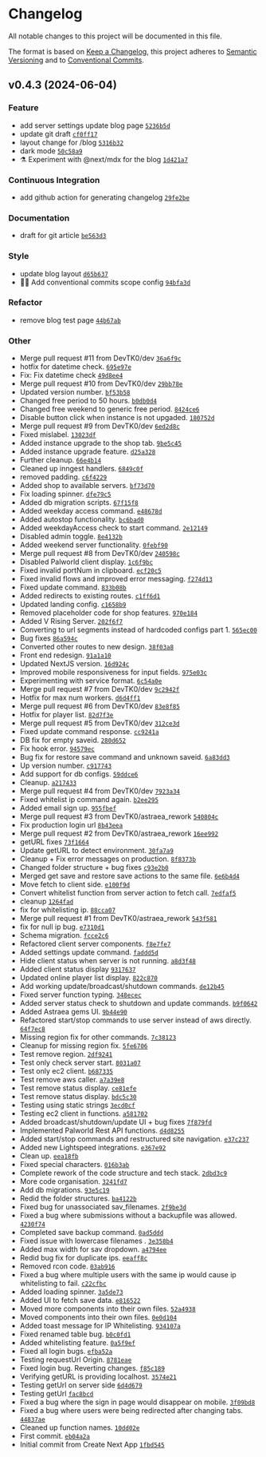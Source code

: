 # Changelog

All notable changes to this project will be documented in this file.

The format is based on [Keep a Changelog](https://keepachangelog.com/en/1.0.0/), this project adheres to [Semantic Versioning](https://semver.org/spec/v2.0.0.html) and to [Conventional Commits](https://www.conventionalcommits.org/en/v1.0.0/).

## v0.4.3 (2024-06-04)

### Feature
- add server settings update blog page [`5236b5d`](https://github.com/DevTK0/astraea/commit/5236b5d)
- update git draft [`cf0ff17`](https://github.com/DevTK0/astraea/commit/cf0ff17)
- layout change for /blog [`5316b32`](https://github.com/DevTK0/astraea/commit/5316b32)
- dark mode [`50c58a9`](https://github.com/DevTK0/astraea/commit/50c58a9)
- :alembic: Experiment with @next/mdx for the blog [`1d421a7`](https://github.com/DevTK0/astraea/commit/1d421a7)

### Continuous Integration
- add github action for generating changelog [`29fe2be`](https://github.com/DevTK0/astraea/commit/29fe2be)

### Documentation
- draft for git article [`be563d3`](https://github.com/DevTK0/astraea/commit/be563d3)

### Style
- update blog layout [`d65b637`](https://github.com/DevTK0/astraea/commit/d65b637)
- :technologist: Add conventional commits scope config [`94bfa3d`](https://github.com/DevTK0/astraea/commit/94bfa3d)

### Refactor
- remove blog test page [`44b67ab`](https://github.com/DevTK0/astraea/commit/44b67ab)

### Other
- Merge pull request #11 from DevTK0/dev [`36a6f9c`](https://github.com/DevTK0/astraea/commit/36a6f9c)
- hotfix for datetime check. [`695e97e`](https://github.com/DevTK0/astraea/commit/695e97e)
- Fix: Fix datetime check [`49d8ee4`](https://github.com/DevTK0/astraea/commit/49d8ee4)
- Merge pull request #10 from DevTK0/dev [`29bb78e`](https://github.com/DevTK0/astraea/commit/29bb78e)
- Updated version number. [`bf53b58`](https://github.com/DevTK0/astraea/commit/bf53b58)
- Changed free period to 50 hours. [`b0db0d4`](https://github.com/DevTK0/astraea/commit/b0db0d4)
- Changed free weekend to generic free period. [`8424ce6`](https://github.com/DevTK0/astraea/commit/8424ce6)
- Disable button click when instance is not upgaded. [`180752d`](https://github.com/DevTK0/astraea/commit/180752d)
- Merge pull request #9 from DevTK0/dev [`6ed2d8c`](https://github.com/DevTK0/astraea/commit/6ed2d8c)
- Fixed mislabel. [`13023df`](https://github.com/DevTK0/astraea/commit/13023df)
- Added instance upgrade to the shop tab. [`9be5c45`](https://github.com/DevTK0/astraea/commit/9be5c45)
- Added instance upgrade feature. [`d25a328`](https://github.com/DevTK0/astraea/commit/d25a328)
- Further cleanup. [`66e4b14`](https://github.com/DevTK0/astraea/commit/66e4b14)
- Cleaned up inngest handlers. [`6849c0f`](https://github.com/DevTK0/astraea/commit/6849c0f)
- removed padding. [`c6f4229`](https://github.com/DevTK0/astraea/commit/c6f4229)
- Added shop to available servers. [`bf73d70`](https://github.com/DevTK0/astraea/commit/bf73d70)
- Fix loading spinner. [`dfe79c5`](https://github.com/DevTK0/astraea/commit/dfe79c5)
- Added db migration scripts. [`67f15f8`](https://github.com/DevTK0/astraea/commit/67f15f8)
- Added weekday access command. [`e48678d`](https://github.com/DevTK0/astraea/commit/e48678d)
- Added autostop functionality. [`bc6bad0`](https://github.com/DevTK0/astraea/commit/bc6bad0)
- Added weekdayAccess check to start command. [`2e12149`](https://github.com/DevTK0/astraea/commit/2e12149)
- Disabled admin toggle. [`8e4132b`](https://github.com/DevTK0/astraea/commit/8e4132b)
- Added weekend server functionality. [`0febf90`](https://github.com/DevTK0/astraea/commit/0febf90)
- Merge pull request #8 from DevTK0/dev [`240598c`](https://github.com/DevTK0/astraea/commit/240598c)
- Disabled Palworld client display. [`1c6f9bc`](https://github.com/DevTK0/astraea/commit/1c6f9bc)
- Fixed invalid portNum in clipboard. [`ecf20c5`](https://github.com/DevTK0/astraea/commit/ecf20c5)
- Fixed invalid flows and improved error messaging. [`f274d13`](https://github.com/DevTK0/astraea/commit/f274d13)
- Fixed update command. [`833b08b`](https://github.com/DevTK0/astraea/commit/833b08b)
- Added redirects to existing routes. [`c1ff6d1`](https://github.com/DevTK0/astraea/commit/c1ff6d1)
- Updated landing config. [`c1658b9`](https://github.com/DevTK0/astraea/commit/c1658b9)
- Removed placeholder code for shop features. [`970e184`](https://github.com/DevTK0/astraea/commit/970e184)
- Added V Rising Server. [`202f6f7`](https://github.com/DevTK0/astraea/commit/202f6f7)
- Converting to url segments instead of hardcoded configs part 1. [`565ec00`](https://github.com/DevTK0/astraea/commit/565ec00)
- Bug fixes [`86a594c`](https://github.com/DevTK0/astraea/commit/86a594c)
- Converted other routes to new design. [`38f03a8`](https://github.com/DevTK0/astraea/commit/38f03a8)
- Front end redesign. [`91a1a10`](https://github.com/DevTK0/astraea/commit/91a1a10)
- Updated NextJS version. [`16d924c`](https://github.com/DevTK0/astraea/commit/16d924c)
- Improved mobile responsiveness for input fields. [`975e03c`](https://github.com/DevTK0/astraea/commit/975e03c)
- Experimenting with service format. [`6c54a0e`](https://github.com/DevTK0/astraea/commit/6c54a0e)
- Merge pull request #7 from DevTK0/dev [`9c2942f`](https://github.com/DevTK0/astraea/commit/9c2942f)
- Hotfix for max num workers. [`d6d4ff1`](https://github.com/DevTK0/astraea/commit/d6d4ff1)
- Merge pull request #6 from DevTK0/dev [`83e8f85`](https://github.com/DevTK0/astraea/commit/83e8f85)
- Hotfix for player list. [`82d7f3e`](https://github.com/DevTK0/astraea/commit/82d7f3e)
- Merge pull request #5 from DevTK0/dev [`312ce3d`](https://github.com/DevTK0/astraea/commit/312ce3d)
- Fixed update command response. [`cc9241a`](https://github.com/DevTK0/astraea/commit/cc9241a)
- DB fix for empty saveid. [`280d652`](https://github.com/DevTK0/astraea/commit/280d652)
- Fix hook error. [`94579ec`](https://github.com/DevTK0/astraea/commit/94579ec)
- Bug fix for restore save command and unknown saveid. [`6a83dd3`](https://github.com/DevTK0/astraea/commit/6a83dd3)
- Up version number. [`c917743`](https://github.com/DevTK0/astraea/commit/c917743)
- Add support for db configs. [`59ddce6`](https://github.com/DevTK0/astraea/commit/59ddce6)
- Cleanup. [`a217433`](https://github.com/DevTK0/astraea/commit/a217433)
- Merge pull request #4 from DevTK0/dev [`7923a34`](https://github.com/DevTK0/astraea/commit/7923a34)
- Fixed whitelist ip command again. [`b2ee295`](https://github.com/DevTK0/astraea/commit/b2ee295)
- Added email sign up. [`955fbef`](https://github.com/DevTK0/astraea/commit/955fbef)
- Merge pull request #3 from DevTK0/astraea_rework [`540804c`](https://github.com/DevTK0/astraea/commit/540804c)
- Fix production login url [`8b43eea`](https://github.com/DevTK0/astraea/commit/8b43eea)
- Merge pull request #2 from DevTK0/astraea_rework [`16ee992`](https://github.com/DevTK0/astraea/commit/16ee992)
- getURL fixes [`73f1664`](https://github.com/DevTK0/astraea/commit/73f1664)
- Update getURL to detect environment. [`30fa7a9`](https://github.com/DevTK0/astraea/commit/30fa7a9)
- Cleanup + Fix error messages on production. [`8f8373b`](https://github.com/DevTK0/astraea/commit/8f8373b)
- Changed folder structure + bug fixes [`c93e2b0`](https://github.com/DevTK0/astraea/commit/c93e2b0)
- Merged get save and restore save actions to the same file. [`6e6b4d4`](https://github.com/DevTK0/astraea/commit/6e6b4d4)
- Move fetch to client side. [`e100f9d`](https://github.com/DevTK0/astraea/commit/e100f9d)
- Convert whitelist function from server action to fetch call. [`7edfaf5`](https://github.com/DevTK0/astraea/commit/7edfaf5)
- cleanup [`1264fad`](https://github.com/DevTK0/astraea/commit/1264fad)
- fix for whitelisting ip. [`88cca07`](https://github.com/DevTK0/astraea/commit/88cca07)
- Merge pull request #1 from DevTK0/astraea_rework [`543f581`](https://github.com/DevTK0/astraea/commit/543f581)
- fix for null ip bug. [`e7310d1`](https://github.com/DevTK0/astraea/commit/e7310d1)
- Schema migration. [`fcce2c6`](https://github.com/DevTK0/astraea/commit/fcce2c6)
- Refactored client server components. [`f8e7fe7`](https://github.com/DevTK0/astraea/commit/f8e7fe7)
- Added settings update command. [`faddd5d`](https://github.com/DevTK0/astraea/commit/faddd5d)
- Hide client status when server is not running. [`a8d3f48`](https://github.com/DevTK0/astraea/commit/a8d3f48)
- Added client status display [`9317637`](https://github.com/DevTK0/astraea/commit/9317637)
- Updated online player list display. [`822c870`](https://github.com/DevTK0/astraea/commit/822c870)
- Add working update/broadcast/shutdown commands. [`de12b45`](https://github.com/DevTK0/astraea/commit/de12b45)
- Fixed server function typing. [`348ecec`](https://github.com/DevTK0/astraea/commit/348ecec)
- Added server status check to shutdown and update commands. [`b9f0642`](https://github.com/DevTK0/astraea/commit/b9f0642)
- Added Astraea gems UI. [`9b44e90`](https://github.com/DevTK0/astraea/commit/9b44e90)
- Refactored start/stop commands to use server instead of aws directly. [`64f7ec8`](https://github.com/DevTK0/astraea/commit/64f7ec8)
- Missing region fix for other commands. [`7c38123`](https://github.com/DevTK0/astraea/commit/7c38123)
- Cleanup for missing region fix. [`5fe6706`](https://github.com/DevTK0/astraea/commit/5fe6706)
- Test remove region. [`2df9241`](https://github.com/DevTK0/astraea/commit/2df9241)
- Test only check server start. [`8031a07`](https://github.com/DevTK0/astraea/commit/8031a07)
- Test only ec2 client. [`b687335`](https://github.com/DevTK0/astraea/commit/b687335)
- Test remove aws caller. [`a7a39e8`](https://github.com/DevTK0/astraea/commit/a7a39e8)
- Test remove status display. [`ce81efe`](https://github.com/DevTK0/astraea/commit/ce81efe)
- Test remove status display. [`bdc5c30`](https://github.com/DevTK0/astraea/commit/bdc5c30)
- Testing using static strings [`3ecd0cf`](https://github.com/DevTK0/astraea/commit/3ecd0cf)
- Testing ec2 client in functions. [`a581702`](https://github.com/DevTK0/astraea/commit/a581702)
- Added broadcast/shutdown/update UI + bug fixes [`7f879fd`](https://github.com/DevTK0/astraea/commit/7f879fd)
- Implemented Palworld Rest API functions. [`d4d8255`](https://github.com/DevTK0/astraea/commit/d4d8255)
- Added start/stop commands and restructured site navigation. [`e37c237`](https://github.com/DevTK0/astraea/commit/e37c237)
- Added new Lightspeed integrations. [`e367e92`](https://github.com/DevTK0/astraea/commit/e367e92)
- Clean up. [`eea18fb`](https://github.com/DevTK0/astraea/commit/eea18fb)
- Fixed special characters. [`016b3ab`](https://github.com/DevTK0/astraea/commit/016b3ab)
- Complete rework of the code structure and tech stack. [`2dbd3c9`](https://github.com/DevTK0/astraea/commit/2dbd3c9)
- More code organisation. [`3241fd7`](https://github.com/DevTK0/astraea/commit/3241fd7)
- Add db migrations. [`93e5c19`](https://github.com/DevTK0/astraea/commit/93e5c19)
- Redid the folder structures. [`ba4122b`](https://github.com/DevTK0/astraea/commit/ba4122b)
- Fixed bug for unassociated sav_filenames. [`2f9be3d`](https://github.com/DevTK0/astraea/commit/2f9be3d)
- Fixed a bug where submissions without a backupfile was allowed. [`4230f74`](https://github.com/DevTK0/astraea/commit/4230f74)
- Completed save backup command. [`0ad5ddd`](https://github.com/DevTK0/astraea/commit/0ad5ddd)
- Fixed issue with lowercase filenames . [`3e358b4`](https://github.com/DevTK0/astraea/commit/3e358b4)
- Added max width for sav dropdown. [`a4794ee`](https://github.com/DevTK0/astraea/commit/a4794ee)
- Redid bug fix for duplicate ips. [`eeaff8c`](https://github.com/DevTK0/astraea/commit/eeaff8c)
- Removed rcon code. [`03ab916`](https://github.com/DevTK0/astraea/commit/03ab916)
- Fixed a bug where multiple users with the same ip would cause ip whitelisting to fail. [`c22cfbc`](https://github.com/DevTK0/astraea/commit/c22cfbc)
- Added loading spinner. [`3a5de73`](https://github.com/DevTK0/astraea/commit/3a5de73)
- Added UI to fetch save data. [`e816522`](https://github.com/DevTK0/astraea/commit/e816522)
- Moved more components into their own files. [`52a4938`](https://github.com/DevTK0/astraea/commit/52a4938)
- Moved components into their own files. [`0e0d104`](https://github.com/DevTK0/astraea/commit/0e0d104)
- Added toast message for IP Whitelisting. [`934107a`](https://github.com/DevTK0/astraea/commit/934107a)
- Fixed renamed table bug. [`b0c0fd1`](https://github.com/DevTK0/astraea/commit/b0c0fd1)
- Added whitelisting feature. [`0a5f9ef`](https://github.com/DevTK0/astraea/commit/0a5f9ef)
- Fixed all login bugs. [`efba52a`](https://github.com/DevTK0/astraea/commit/efba52a)
- Testing requestUrl Origin. [`8781eae`](https://github.com/DevTK0/astraea/commit/8781eae)
- Fixed login bug. Reverting changes. [`f85c189`](https://github.com/DevTK0/astraea/commit/f85c189)
- Verifying getURL is providing localhost. [`3574e21`](https://github.com/DevTK0/astraea/commit/3574e21)
- Testing getUrl on server side [`6d4d679`](https://github.com/DevTK0/astraea/commit/6d4d679)
- Testing getUrl [`fac8bcd`](https://github.com/DevTK0/astraea/commit/fac8bcd)
- Fixed a bug where the sign in page would disappear on mobile. [`3f09bd8`](https://github.com/DevTK0/astraea/commit/3f09bd8)
- Fixed a bug where users were being redirected after changing tabs. [`44837ae`](https://github.com/DevTK0/astraea/commit/44837ae)
- Cleaned up function names. [`10dd02e`](https://github.com/DevTK0/astraea/commit/10dd02e)
- First commit. [`eb04a2a`](https://github.com/DevTK0/astraea/commit/eb04a2a)
- Initial commit from Create Next App [`1fbd545`](https://github.com/DevTK0/astraea/commit/1fbd545)

